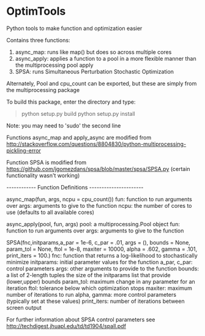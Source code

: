# OptimTools
Python tools to make function and optimization easier

Contains three functions:

1) async_map: runs like map() but does so across multiple cores
2) async_apply: applies a function to a pool in a more flexible manner than the multiprocessing pool apply
3) SPSA: runs Simultaneous Perturbation Stochastic Optimization

Alternately, Pool and cpu_count can be exported, but these are simply from the multiprocessing package

To build this package, enter the directory and type:
> python setup.py build
> python setup.py install

Note: you may need to 'sudo' the second line

Functions async_map and apply_async are modified from http://stackoverflow.com/questions/8804830/python-multiprocessing-pickling-error

Function SPSA is modified from https://github.com/jgomezdans/spsa/blob/master/spsa/SPSA.py (certain functionality wasn't working)

------------ Function Definitions ----------------------

async_map(fun, args, ncpu = cpu_count())
    fun: function to run arguments over
    args: arguments to give to the function
    ncpu: the number of cores to use (defaults to all available cores)

async_apply(pool, fun, args)
    pool: a multiprocessing.Pool object
    fun: function to run arguments over
    args: arguments to give to the function

SPSA(fnc,initparams,a_par = 1e-6, c_par = .01, args = (), bounds = None, param_tol = None, ftol = 1e-8, maxiter = 10000, alpha = .602, gamma = .101, print_iters = 100.)
    fnc: function that returns a log-likelihood to stochastically minimize
    initparams: initial parameter values for the function
    a_par, c_par: control parameters
    args: other arguments to provide to the function
    bounds: a list of 2-length tuples the size of the initparams list that provide (lower,upper) bounds
    param_tol: maximum change in any parameter for an iteration
    ftol: tolerance below which optimization stops
    maxiter: maximum number of iterations to run
    alpha, gamma: more control parameters (typically set at these values)
    print_iters: number of iterations between screen output

For further information about SPSA control parameters see http://techdigest.jhuapl.edu/td/td1904/spall.pdf